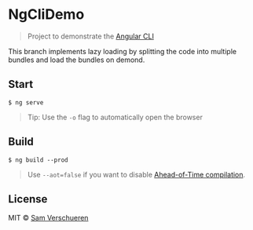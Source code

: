 # NgCliDemo

> Project to demonstrate the [Angular CLI](https://github.com/angular/angular-cli)

This branch implements lazy loading by splitting the code into multiple bundles and load the bundles on demond.


## Start

```
$ ng serve
```

> Tip: Use the `-o` flag to automatically open the browser


## Build

```
$ ng build --prod
```

> Use `--aot=false` if you want to disable [Ahead-of-Time compilation](https://angular.io/docs/ts/latest/cookbook/aot-compiler.html).


## License

MIT © [Sam Verschueren](https://github.com/SamVerschueren)
